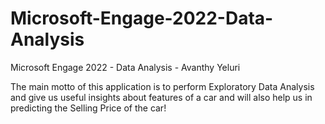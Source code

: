 # Microsoft-Engage-2022-Data-Analysis
Microsoft Engage 2022 - Data Analysis - Avanthy Yeluri

The main motto of this application is to perform Exploratory Data Analysis and give us useful insights about features of a car and will also help us in predicting the Selling Price of the car!


